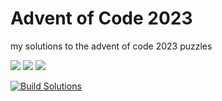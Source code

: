 # Advent of Code 2023

my solutions to the advent of code 2023 puzzles

![](https://img.shields.io/badge/day%20📅-11-blue)      ![](https://img.shields.io/badge/stars%20⭐-19-yellow)      ![](https://img.shields.io/badge/days%20completed-9-red)

[![Build Solutions](https://github.com/pns1123/advent_of_code_2023/actions/workflows/build_solution.yml/badge.svg)](https://github.com/pns1123/advent_of_code_2023/actions/workflows/build_solution.yml)
